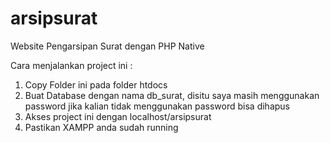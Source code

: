 # arsipsurat
Website Pengarsipan Surat dengan PHP Native

Cara menjalankan project ini :

1. Copy Folder ini pada folder htdocs
2. Buat Database dengan nama db_surat, disitu saya masih menggunakan password jika kalian tidak menggunakan password bisa dihapus
3. Akses project ini dengan localhost/arsipsurat
4. Pastikan XAMPP anda sudah running
